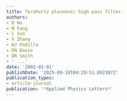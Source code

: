 ```yaml
---
title: Terahertz plasmonic high pass filter
authors:
- D Wu
- N Fang
- C Sun
- X Zhang
- WJ Padilla
- DN Basov
- DR Smith
- ' ...'
date: '2003-01-01'
publishDate: '2025-09-18T04:29:51.092387Z'
publication_types:
- article-journal
publication: '*Applied Physics Letters*'
---
```

